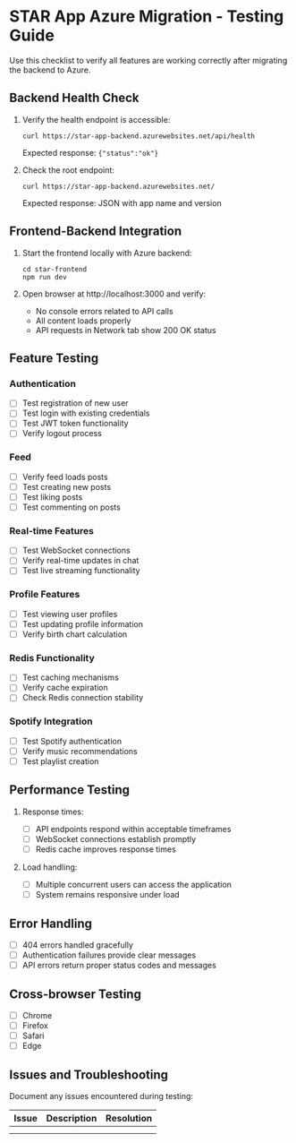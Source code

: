 # STAR App Azure Migration - Testing Guide

Use this checklist to verify all features are working correctly after migrating the backend to Azure.

## Backend Health Check

1. Verify the health endpoint is accessible:

   ```
   curl https://star-app-backend.azurewebsites.net/api/health
   ```

   Expected response: `{"status":"ok"}`

2. Check the root endpoint:
   ```
   curl https://star-app-backend.azurewebsites.net/
   ```
   Expected response: JSON with app name and version

## Frontend-Backend Integration

1. Start the frontend locally with Azure backend:

   ```
   cd star-frontend
   npm run dev
   ```

2. Open browser at http://localhost:3000 and verify:
   - No console errors related to API calls
   - All content loads properly
   - API requests in Network tab show 200 OK status

## Feature Testing

### Authentication

- [ ] Test registration of new user
- [ ] Test login with existing credentials
- [ ] Test JWT token functionality
- [ ] Verify logout process

### Feed

- [ ] Verify feed loads posts
- [ ] Test creating new posts
- [ ] Test liking posts
- [ ] Test commenting on posts

### Real-time Features

- [ ] Test WebSocket connections
- [ ] Verify real-time updates in chat
- [ ] Test live streaming functionality

### Profile Features

- [ ] Test viewing user profiles
- [ ] Test updating profile information
- [ ] Verify birth chart calculation

### Redis Functionality

- [ ] Test caching mechanisms
- [ ] Verify cache expiration
- [ ] Check Redis connection stability

### Spotify Integration

- [ ] Test Spotify authentication
- [ ] Verify music recommendations
- [ ] Test playlist creation

## Performance Testing

1. Response times:

   - [ ] API endpoints respond within acceptable timeframes
   - [ ] WebSocket connections establish promptly
   - [ ] Redis cache improves response times

2. Load handling:
   - [ ] Multiple concurrent users can access the application
   - [ ] System remains responsive under load

## Error Handling

- [ ] 404 errors handled gracefully
- [ ] Authentication failures provide clear messages
- [ ] API errors return proper status codes and messages

## Cross-browser Testing

- [ ] Chrome
- [ ] Firefox
- [ ] Safari
- [ ] Edge

## Issues and Troubleshooting

Document any issues encountered during testing:

| Issue | Description | Resolution |
| ----- | ----------- | ---------- |
|       |             |            |
|       |             |            |

